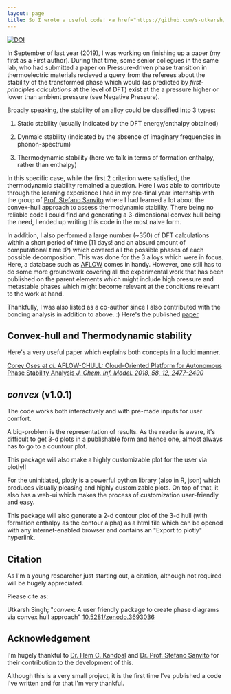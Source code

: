 ```yaml
---
layout: page
title: So I wrote a useful code! <a href="https://github.com/s-utkarsh/convex/releases"><i>convex (v1.0.1)</i></a>
---
```


[![DOI](https://zenodo.org/badge/244065279.svg)](https://zenodo.org/badge/latestdoi/244065279)

In September of last year (2019), I was working on finishing up a paper (my first as a First author). During that time, some senior collegues in the same lab, who had submitted a paper on Pressure-driven phase transition in thermoelectric materials recieved a query from the referees about the stability of the transformed phase which would (as predicted by *first-principles calculations* at the level of DFT) exist at the a pressure higher or lower than ambient pressure (see Negative Pressure).

Broadly speaking, the stability of an alloy could be classified into 3 types: 

1. Static stability (usually indicated by the DFT energy/enthalpy obtained)

2. Dynmaic stability (indicated by the absence of imaginary frequencies in phonon-spectrum)

3. Thermodynamic stability (here we talk in terms of formation enthalpy, rather than enthalpy)

In this specific case, while the first 2 criterion were satisfied, the thermodynamic stability remained a question. Here I was able to contribute through the learning experience I had in my pre-final year internship with the group of [Prof. Stefano Sanvito](http://www.spincomp.com/group/stefano-sanvito/) where I had learned a lot about the convex-hull approach to assess thermodynamic stability. There being no reliable code I could find and generating a 3-dimensional convex hull being the need, I ended up writing this code in the most naive form. 

In addition, I also performed a large number (~350) of DFT calculations within a short period of time (11 days! and an absurd amount of computational time :P) which covered all the possible phases of each possible decomposition. This was done for the 3 alloys which were in focus. Here, a database such as [AFLOW](http://aflow.org) comes in handy. However, one still has to do some more groundwork covering all the experimental work that has been published on the parent elements which might include high pressure and metastable phases which might become relevant at the conditions relevant to the work at hand.

Thankfully, I was also listed as a co-author since I also contributed with the bonding analysis in addition to above. :) Here's the published [paper](https://iopscience.iop.org/article/10.1088/1361-648X/ab4e71/meta)

## Convex-hull and Thermodynamic stability ##

Here's a very useful paper which explains both concepts in a lucid manner.

[Corey Oses *et al.* AFLOW-CHULL: Cloud-Oriented Platform for Autonomous Phase Stability Analysis *J. Chem. Inf. Model. 2018, 58, 12, 2477-2490*](https://pubs.acs.org/doi/10.1021/acs.jcim.8b00393)

## *convex* (v1.0.1) ##

The code works both interactively and with pre-made inputs for user comfort.

A big-problem is the representation of results. As the reader is aware, it's difficult to get 3-d plots in a publishable form and hence one, almost always has to go to a countour plot.

This package will also make a highly customizable plot for the user via plotly!! 

For the uninitiated, plotly is a powerful python library (also in R, json) which produces visually pleasing and highly customizable plots. On top of that, it also has a web-ui which makes the process of customization user-friendly and easy.

This package will also generate a 2-d contour plot of the 3-d hull (with formation enthalpy as the contour alpha) as a html file which can be opened with any internet-enabled browser and contains an "Export to plotly" hyperlink.

## Citation ##
As I'm a young researcher just starting out, a citation, although not required will be hugely appreciated.

Please cite as: 

Utkarsh Singh; "*convex*: A user friendly package to create phase diagrams via convex hull approach" [10.5281/zenodo.3693036](https://doi.org/10.5281/zenodo.3693036)

## Acknowledgement ##

I'm hugely thankful to [Dr. Hem C. Kandpal](https://www.iitr.ac.in/departments/CY/pages/People+Faculty+hem12fcy.html) and [Dr. Prof. Stefano Sanvito](http://www.spincomp.com/group/stefano-sanvito/) for their contribution to the development of this. 

Although this is a very small project, it is the first time I've published a code I've written and for that I'm very thankful.
